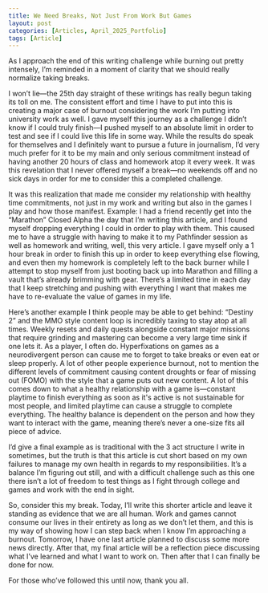 ```yaml
---
title: We Need Breaks, Not Just From Work But Games
layout: post
categories: [Articles, April_2025_Portfolio]
tags: [Article]
---
```


As I approach the end of this writing challenge while burning out pretty intensely, I’m reminded in a moment of clarity that we should really normalize taking breaks.

I won’t lie—the 25th day straight of these writings has really begun taking its toll on me. The consistent effort and time I have to put into this is creating a major case of burnout considering the work I’m putting into university work as well. I gave myself this journey as a challenge I didn’t know if I could truly finish—I pushed myself to an absolute limit in order to test and see if I could live this life in some way. While the results do speak for themselves and I definitely want to pursue a future in journalism, I’d very much prefer for it to be my main and only serious commitment instead of having another 20 hours of class and homework atop it every week. It was this revelation that I never offered myself a break—no weekends off and no sick days in order for me to consider this a completed challenge.

It was this realization that made me consider my relationship with healthy time commitments, not just in my work and writing but also in the games I play and how those manifest. Example: I had a friend recently get into the “Marathon” Closed Alpha the day that I’m writing this article, and I found myself dropping everything I could in order to play with them. This caused me to have a struggle with having to make it to my Pathfinder session as well as homework and writing, well, this very article. I gave myself only a 1 hour break in order to finish this up in order to keep everything else flowing, and even then my homework is completely left to the back burner while I attempt to stop myself from just booting back up into Marathon and filling a vault that’s already brimming with gear. There’s a limited time in each day that I keep stretching and pushing with everything I want that makes me have to re-evaluate the value of games in my life.

Here’s another example I think people may be able to get behind: “Destiny 2” and the MMO style content loop is incredibly taxing to stay atop at all times. Weekly resets and daily quests alongside constant major missions that require grinding and mastering can become a very large time sink if one lets it. As a player, I often do. Hyperfixations on games as a neurodivergent person can cause me to forget to take breaks or even eat or sleep properly. A lot of other people experience burnout, not to mention the different levels of commitment causing content droughts or fear of missing out (FOMO) with the style that a game puts out new content. A lot of this comes down to what a healthy relationship with a game is—constant playtime to finish everything as soon as it's active is not sustainable for most people, and limited playtime can cause a struggle to complete everything. The healthy balance is dependent on the person and how they want to interact with the game, meaning there’s never a one-size fits all piece of advice. 

I’d give a final example as is traditional with the 3 act structure I write in sometimes, but the truth is that this article is cut short based on my own failures to manage my own health in regards to my responsibilities. It’s a balance I’m figuring out still, and with a difficult challenge such as this one there isn’t a lot of freedom to test things as I fight through college and games and work with the end in sight.

So, consider this my break. Today, I’ll write this shorter article and leave it standing as evidence that we are all human. Work and games cannot consume our lives in their entirety as long as we don’t let them, and this is my way of showing how I can step back when I know I’m approaching a burnout. Tomorrow, I have one last article planned to discuss some more news directly. After that, my final article will be a reflection piece discussing what I’ve learned and what I want to work on. Then after that I can finally be done for now.

For those who’ve followed this until now, thank you all.
